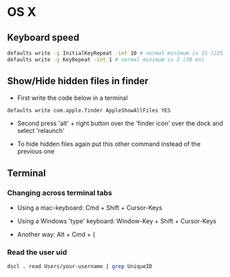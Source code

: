 OS X
====


## Keyboard speed

```bash
defaults write -g InitialKeyRepeat -int 10 # normal minimum is 15 (225 ms)
defaults write -g KeyRepeat -int 1 # normal minimum is 2 (30 ms)
```


## Show/Hide hidden files in finder

* First write the code below in a terminal
```bash
defaults write com.apple.finder AppleShowAllFiles YES
```

* Second press 'alt' + right button over the 'finder icon' over the dock and select 'relaunch'

* To hide hidden files again put this other command instead of the previous one



## Terminal

### Changing across terminal tabs

* Using a mac-keyboard: Cmd + Shift + Cursor-Keys

* Using a Windows 'type' keyboard:  Window-Key + Shift + Cursor-Keys

* Another way: Alt + Cmd + {


### Read the user uid
```bash
dscl . read Users/your-username | grep UniqueID
```



